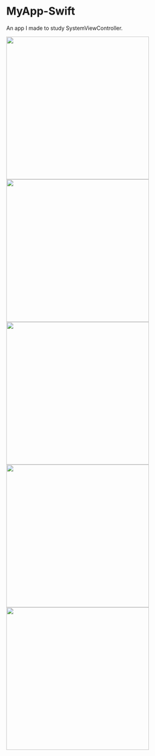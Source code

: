 # MyApp-Swift
An app I made to study SystemViewController.

<p float="left">
<img src="https://user-images.githubusercontent.com/117450558/213940776-6ae245e3-aa12-4037-bcc9-db7fbc1c8237.png" width="375"/>
<img src="https://user-images.githubusercontent.com/117450558/213940812-5fd34b38-03d2-4e73-bbc4-8c508015f33a.png" width="375"/>
<img src="https://user-images.githubusercontent.com/117450558/213941013-09276d3a-fefd-4130-b167-c8a3049c0724.png" width="375"/>
<img src="https://user-images.githubusercontent.com/117450558/213940817-9a503581-c7da-462f-bfce-c39e7f183eea.png" width="375"/>
<img src="https://user-images.githubusercontent.com/117450558/213940823-2d8aa62f-5cbb-43ee-9ddc-d010999099ae.png" width="375"/>



